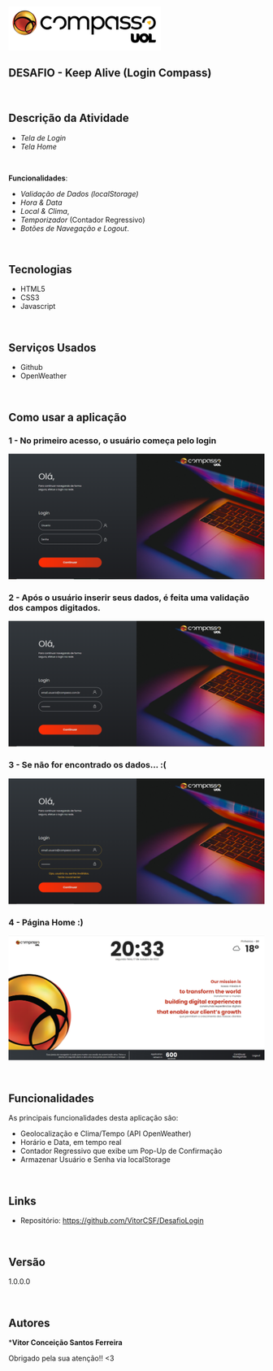 ![Logo of the project](https://github.com/VitorCSF/DesafioLogin/blob/main/img/Logo_Compasso.svg)

## DESAFIO - Keep Alive (Login Compass)

<br>

## Descrição da Atividade 

* *Tela de Login*
* *Tela Home*

<br>

<strong>Funcionalidades</strong>:
* *Validação de Dados (localStorage)*
* *Hora & Data*
* *Local & Clima*, 
* *Temporizador* (Contador Regressivo) 
* *Botões de Navegação e Logout*.

<br>

## Tecnologias 

* HTML5
* CSS3
* Javascript 

<br>

## Serviços Usados

* Github
* OpenWeather

<br>

## Como usar a aplicação

### 1 - No primeiro acesso, o usuário começa pelo login

![Página Inicial](https://github.com/VitorCSF/DesafioLogin/blob/main/assets/login.png)


### 2 - Após o usuário inserir seus dados, é feita uma validação dos campos digitados.

![Estado de Inputs Digitados](https://github.com/VitorCSF/DesafioLogin/blob/main/assets/login_preenchido.png)


### 3 - Se não for encontrado os dados... :(

![Erro de Login](https://github.com/VitorCSF/DesafioLogin/blob/main/assets/login_erro.png)


### 4 - Página Home :)

![Página Home](https://github.com/VitorCSF/DesafioLogin/blob/main/assets/home.png)

<br>

## Funcionalidades

As principais funcionalidades desta aplicação são:

* Geolocalização e Clima/Tempo (API OpenWeather)
* Horário e Data, em tempo real
* Contador Regressivo que exibe um Pop-Up de Confirmação
* Armazenar Usuário e Senha via localStorage

<br>

## Links

  - Repositório: https://github.com/VitorCSF/DesafioLogin

<br>

  ## Versão

  1.0.0.0

<br>

## Autores

  ***Vitor Conceição Santos Ferreira** 

  Obrigado pela sua atenção!! <3
